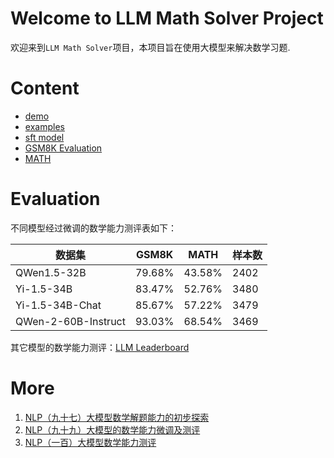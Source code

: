 # Welcome to LLM Math Solver Project

欢迎来到`LLM Math Solver`项目，本项目旨在使用大模型来解决数学习题.

# Content

- [demo](demo.pdf)
- [examples](examples.pdf)
- [sft model](llm_sft.md)
- [GSM8K Evaluation](gsm8k_eval.md)
- [MATH](MATH_eval.md)

# Evaluation

不同模型经过微调的数学能力测评表如下：

| 数据集             | GSM8K  | MATH   | 样本数  |
|-----------------|--------|--------|------|
| QWen1.5-32B     | 79.68% | 43.58% | 2402 |
| Yi-1.5-34B      | 83.47% | 52.76% | 3480 |
| Yi-1.5-34B-Chat | 85.67% | 57.22% | 3479 |
| QWen-2-60B-Instruct | 93.03% | 68.54% | 3469 |

其它模型的数学能力测评：[LLM Leaderboard](https://www.vellum.ai/llm-leaderboard)

# More

1. [NLP（九十七）大模型数学解题能力的初步探索](https://mp.weixin.qq.com/s?__biz=MzU2NTYyMDk5MQ==&mid=2247486824&idx=1&sn=fd6b36cf78aead227359606a7270516d&chksm=fcb9b4f8cbce3dee332335092f576c703ccdc55598cf45cb7f483f822ba5c72590019384d12a&token=321761101&lang=zh_CN#rd)
2. [NLP（九十九）大模型的数学能力微调及测评](https://mp.weixin.qq.com/s?__biz=MzU2NTYyMDk5MQ==&mid=2247486889&idx=1&sn=27c1a40d3af462f43a80a1ed401843f6&chksm=fcb9b439cbce3d2fd73e753618e0b32027314648eb13dc8b48bb9e713ad5313777c1ef27ce46&token=390124673&lang=zh_CN#rd)
3. [NLP（一百）大模型数学能力测评](https://mp.weixin.qq.com/s?__biz=MzU2NTYyMDk5MQ==&mid=2247486909&idx=1&sn=31b01bd4155b2c9ca15e2a7ae9f4de15&chksm=fcb9b42dcbce3d3bb473cf138f0f0f9a71addeff934900d155b6b90fb2a5857c1926b8aa0e9d&token=584142844&lang=zh_CN#rd)

